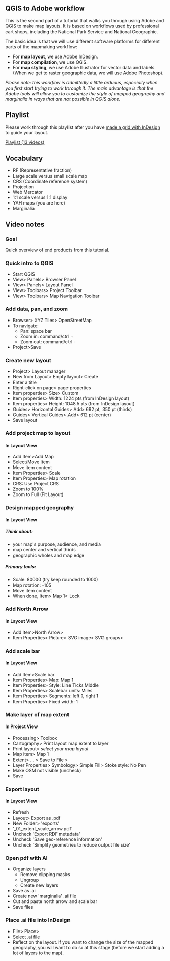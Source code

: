 ## QGIS to Adobe workflow  

This is the second part of a tutorial that walks you through using Adobe and QGIS to make map layouts. It is based on workflows used by professional cart shops, including the National Park Service and National Geographic.  

The basic idea is that we will use different software platforms for different parts of the mapmaking workflow:  

- For **map layout**, we use Adobe InDesign.    
- For **map compilation**, we use QGIS.  
- For **map styling**, we use Adobe Illustrator for vector data and labels. (When we get to raster geographic data, we will use Adobe Photoshop).   

_Please note: this workflow is admittedly a little arduous, especially when you first start trying to work through it. The main advantage is that the Adobe tools will allow you to customize the style of mapped geography and marginalia in ways that are not possible in QGIS alone._  

## Playlist   

Please work through this playlist after you have [made a grid with InDesign](layout.md) to guide your layout.

[Playlist (13 videos)](https://youtube.com/playlist?list=PLdXGsLVpvp2rYyf4o4IE3WbZJOOJMoI8_)   

## Vocabulary  

- RF (Representative fraction)
- Large scale versus small scale map  
- CRS (Coordinate reference system)    
- Projection    
- Web Mercator  
- 1:1 scale versus 1:1 display  
- YAH maps (you are here)  
- Marginalia     

## Video notes  

### Goal

Quick overview of end products from this tutorial.  

### Quick intro to QGIS  

- Start QGIS  
- View> Panels> Browser Panel  
- View> Panels> Layout Panel
- View> Toolbars> Project Toolbar    
- View> Toolbars> Map Navigation Toolbar  

### Add data, pan, and zoom    

- Browser> XYZ Tiles> OpenStreetMap  
- To navigate:   
    - Pan: space bar  
    - Zoom in: command/ctrl +  
    - Zoom out: command/ctrl -   
- Project>Save  

### Create new layout  

- Project> Layout manager  
- New from Layout> Empty layout> Create  
- Enter a title  
- Right-click on page> page properties  
- Item properties> Size> Custom  
- Item properties> Width: 1224 pts (from InDesign layout)  
- Item properties> Height: 1048.5 pts (from InDesign layout)  
- Guides> Horizontal Guides> Add> 692 pt, 350 pt (thirds)  
- Guides> Vertical Guides> Add> 612 pt (center)
- Save layout   

### Add project map to layout  

#### In Layout View  

- Add Item>Add Map  
- Select/Move Item  
- Move item content  
- Item Properties> Scale  
- Item Properties> Map rotation  
- CRS: Use Project CRS  
- Zoom to 100%  
- Zoom to Full (Fit Layout)

### Design mapped geography  

#### In Layout View  

##### Think about:

- your map's purpose, audience, and media  
- map center and vertical thirds  
- geographic wholes and map edge

##### Primary tools:  

- Scale: 80000 (try keep rounded to 1000)  
- Map rotation: -105  
- Move item content  
- When done, Item> Map 1> Lock  

### Add North Arrow  

#### In Layout View  

- Add Item>North Arrow>  
- Item Properties> Picture> SVG image> SVG groups>   

### Add scale bar  

#### In Layout View  

- Add Item>Scale bar  
- Item Properties> Map: Map 1  
- Item Properties> Style: Line Ticks Middle  
- Item Properties> Scalebar units: Miles  
- Item Properties> Segments: left 0, right 1
- Item Properties> Fixed width: 1

### Make layer of map extent  

#### In Project View  

- Processing> Toolbox  
- Cartography> Print layout map extent to layer  
- Print layout> _select your map layout_  
- Map item> Map 1  
- Extent> ... > Save to File >  
- Layer Properties> Symbology> Simple Fill> Stoke style: No Pen  
- Make OSM not visible  (uncheck)
- Save  

### Export layout  

#### In Layout View  

- Refresh  
- Layout> Export as .pdf  
- New Folder> 'exports'  
- '_01_extent_scale_arrow.pdf'  
- Uncheck 'Export RDF metadata'  
- Uncheck 'Save geo-reference information'  
- Uncheck 'Simplify geometries to reduce output file size'   

### Open pdf with AI  

- Organize layers  
    - Remove clipping masks  
    - Ungroup  
    - Create new layers  
- Save as .ai   
- Create new 'marginalia' .ai file  
- Cut and paste north arrow and scale bar  
- Save files  

### Place .ai file into InDesign  

- File> Place>  
- Select .ai file  
- Reflect on the layout. If you want to change the size of the mapped geography, you will want to do so at this stage (before we start adding a lot of layers to the map).     
